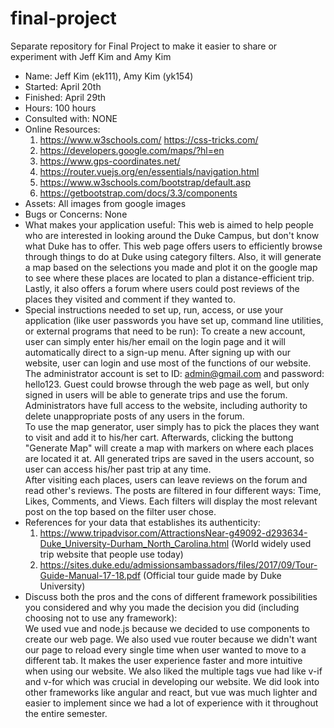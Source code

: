 # final-project
Separate repository for Final Project to make it easier to share or experiment with Jeff Kim and Amy Kim
- Name: Jeff Kim (ek111), Amy Kim (yk154)
- Started: April 20th
- Finished: April 29th
- Hours:  100 hours
- Consulted with: NONE
- Online Resources: <br> 
  1. https://www.w3schools.com/ https://css-tricks.com/
  2. https://developers.google.com/maps/?hl=en
  3. https://www.gps-coordinates.net/
  4. https://router.vuejs.org/en/essentials/navigation.html
  5. https://www.w3schools.com/bootstrap/default.asp
  6. https://getbootstrap.com/docs/3.3/components
- Assets: All images from google images
- Bugs or Concerns: None
- What makes your application useful: This web is aimed to help people who are interested in looking around the Duke Campus, but don't know what Duke has to offer. This web page offers users to efficiently browse through things to do at Duke using category filters. Also, it will generate a map based on the selections you made and plot it on the google map to see where these places are located to plan a distance-efficient trip. Lastly, it also offers a forum where users could post reviews of the places they visited and comment if they wanted to.
- Special instructions needed to set up, run, access, or use your application (like user passwords you have set up, command line utilities, or external programs that need to be run):  To create a new account, user can simply enter his/her email on the login page and it will automatically direct to a sign-up menu. After signing up with our website, user can login and use most of the functions of our website. The administrator account is set to ID: admin@gmail.com and password: hello123. Guest could browse through the web page as well, but only signed in users will be able to generate trips and use the forum. Administrators have full access to the website, including authority to delete unappropriate posts of any users in the forum. <br> To use the map generator, user simply has to pick the places they want to visit and add it to his/her cart. Afterwards, clicking the buttong "Generate Map" will create a map with markers on where each places are located it at. All generated trips are saved in the users account, so user can access his/her past trip at any time. <br> After visiting each places, users can leave reviews on the forum and read other's reviews. The posts are filtered in four different ways: Time, Likes, Comments, and Views. Each filters will display the most relevant post on the top based on the filter user chose. 
- References for your data that establishes its authenticity: 
  1. https://www.tripadvisor.com/AttractionsNear-g49092-d293634-Duke_University-Durham_North_Carolina.html (World widely used trip website that people use today)<br>
  2. https://sites.duke.edu/admissionsambassadors/files/2017/09/Tour-Guide-Manual-17-18.pdf (Official tour guide made by Duke University) <br>
- Discuss both the pros and the cons of different framework possibilities you considered and why you made the decision you did (including choosing not to use any framework): <br>We used vue and node.js because we decided to use components to create our web page. We also used vue router because we didn't want our page to reload every single time when user wanted to move to a different tab. It makes the user experience faster and more intuitive when using our website. We also liked the multiple tags vue had like v-if and v-for which was crucial in developing our website. We did look into other frameworks like angular and react, but vue was much lighter and easier to implement since we had a lot of experience with it throughout the entire semester. 
 